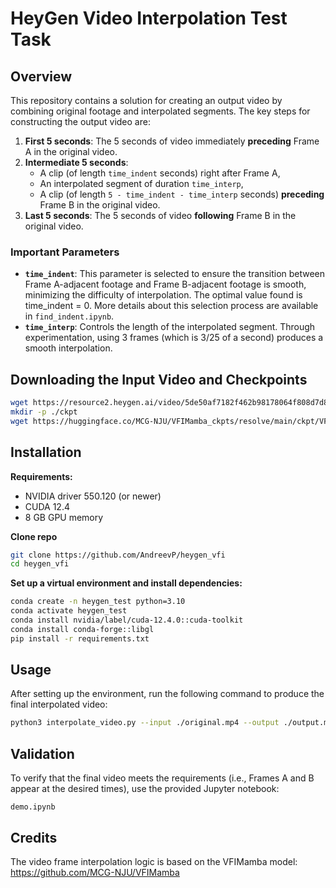 # HeyGen Video Interpolation Test Task

## Overview

This repository contains a solution for creating an output video by combining original footage and interpolated segments. The key steps for constructing the output video are:

1. **First 5 seconds**: The 5 seconds of video immediately **preceding** Frame A in the original video.  
2. **Intermediate 5 seconds**:  
   - A clip (of length `time_indent` seconds) right after Frame A,  
   - An interpolated segment of duration `time_interp`,  
   - A clip (of length `5 - time_indent - time_interp` seconds) **preceding** Frame B in the original video.  
3. **Last 5 seconds**: The 5 seconds of video **following** Frame B in the original video.

### Important Parameters

- **`time_indent`**: This parameter is selected to ensure the transition between Frame A-adjacent footage and Frame B-adjacent footage is smooth, minimizing the difficulty of interpolation. The optimal value found is time_indent = 0. More details about this selection process are available in `find_indent.ipynb`.
- **`time_interp`**: Controls the length of the interpolated segment. Through experimentation, using 3 frames (which is 3/25 of a second) produces a smooth interpolation.

## Downloading the Input Video and Checkpoints

```bash
wget https://resource2.heygen.ai/video/5de50af7182f462b98178064f808d7d8/1280x720.mp4 -O original.mp4
mkdir -p ./ckpt
wget https://huggingface.co/MCG-NJU/VFIMamba_ckpts/resolve/main/ckpt/VFIMamba.pkl -O ./ckpt/VFIMamba.pkl
```

## Installation

**Requirements:**

- NVIDIA driver 550.120 (or newer)
- CUDA 12.4
- 8 GB GPU memory

**Clone repo**

```bash
git clone https://github.com/AndreevP/heygen_vfi
cd heygen_vfi
```

**Set up a virtual environment and install dependencies:**

```bash
conda create -n heygen_test python=3.10
conda activate heygen_test
conda install nvidia/label/cuda-12.4.0::cuda-toolkit
conda install conda-forge::libgl
pip install -r requirements.txt
```

## Usage

After setting up the environment, run the following command to produce the final interpolated video:

```bash
python3 interpolate_video.py --input ./original.mp4 --output ./output.mp4
```

## Validation

To verify that the final video meets the requirements (i.e., Frames A and B appear at the desired times), use the provided Jupyter notebook:

```
demo.ipynb
```

## Credits

The video frame interpolation logic is based on the VFIMamba model: https://github.com/MCG-NJU/VFIMamba
